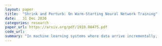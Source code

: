 ```yaml
---
layout: paper
title:  "Shrink and Perturb: On Warm-Starting Neural Network Training"
date:   31 Dec 2020
categories: research
paper_url: https://arxiv.org/pdf/1910.08475.pdf
code_url: 
summary: "In machine learning systems where data arrive incrementally, either passively due to the problem's nature or actively through sample selection, it's common to build a sequence of models that incorporate progressively more data. Although intuitively, using the solution of a previous model to initialize a new one should save time, this warm start often results in poorer generalization compared to models initialized randomly, despite similar training losses. This discrepancy persists even when hyperparameter adjustments are made, often at the expense of the time saved through warm starting. This work investigates this phenomenon and introduces shrink and perturb, a simple yet effective method to mitigate the issue, with experiments demonstrating its utility in various contexts."
---
```


